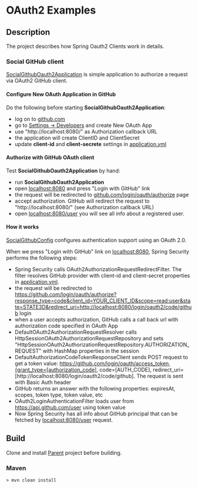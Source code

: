 # OAuth2 Examples


## Description
The project describes how Spring Oauth2 Clients work in details.

### Social GitHub client

<a href="https://github.com/StepanMelnik/Oauth2_Examples/blob/master/src/main/java/com/sme/oauth2/SocialGithubOauth2Application.java">SocialGithubOauth2Application</a> is simple application to authorize a request via OAuth2 GitHub client.

#### Configure New OAuth Application in GitHub
Do the following before starting **SocialGithubOauth2Application**:
 * log on to <a href="https://github.com/">github.com</a>
 * go to <a href="https://github.com/settings/developers">Settings -> Developers</a> and create New OAuth App
 * use "http://localhost:8080/" as Authorization callback URL
 * the application will create ClientID and ClientSecret
 * update **client-id** and **client-secrete** settings in <a href="https://github.com/StepanMelnik/Oauth2_Examples/blob/master/src/main/resources/application.yml">application.yml</a>
 
#### Authorize with GitHub OAuth client  
Test **SocialGithubOauth2Application** by hand:
 * run **SocialGithubOauth2Application**
 * open <a href="http://localhost:8080/">localhost:8080</a> and press "Login with GitHub" link
 * the request will be redirected to <a href="https://github.com/login/oauth/authorize">github.com/login/oauth/authorize</a> page
 * accept authorization. GitHub will redirect the request to "http://localhost:8080/" (see Authorization callback URL)
 * open <a href="http://localhost:8080/user">localhost:8080/user</a> you will see all info about a registered user.
 
#### How it works

<a href="https://github.com/StepanMelnik/Oauth2_Examples/blob/master/src/main/java/com/sme/oauth2/github/config/SocialGithubConfig.java#24">SocialGithubConfig</a> configures authentication support using an OAuth 2.0.

When we press "Login with GitHub" link on <a href="http://localhost:8080/">localhost:8080</a>, Spring Security performs the following steps:
 * Spring Security calls OAuth2AuthorizationRequestRedirectFilter. The filter resolves GitHub provider with client-id and client-secret properties in <a href="https://github.com/StepanMelnik/Oauth2_Examples/blob/master/src/main/resources/application.yml">application.yml</a>.
 * the request will be redirected to https://github.com/login/oauth/authorize?response_type=code&client_id=YOUR_CLIENT_ID&scope=read:user&state=STATE3D&redirect_uri=http://localhost:8080/login/oauth2/code/github login
 * when a user accepts authorization, GitHub calls a call back url with authorization code specified in OAuth App
 * DefaultOAuth2AuthorizationRequestResolver calls HttpSessionOAuth2AuthorizationRequestRepository and sets "HttpSessionOAuth2AuthorizationRequestRepository.AUTHORIZATION_REQUEST" with HashMap properties in the session
 * DefaultAuthorizationCodeTokenResponseClient sends POST request to get a token value: https://github.com/login/oauth/access_token,{grant_type=[authorization_code], code=[AUTH_CODE], redirect_uri=[http://localhost:8080/login/oauth2/code/github]. The request is sent with Basic Auth header
 * GitHub returns an answer with the following properties: expiresAt, scopes, token type, token value, etc
 * OAuth2LoginAuthenticationFilter loads user from https://api.github.com/user using token value
 * Now Spring Security has all info about GitHub principal that can be fetched by <a href="http://localhost:8080/user">localhost:8080/user</a> request.

 


## Build

Clone and install <a href="https://github.com/StepanMelnik/Parent.git">Parent</a> project before building.

### Maven
	> mvn clean install
